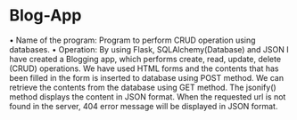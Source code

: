 # Blog-App

• Name of the program: Program to perform CRUD operation using 
                       databases.
• Operation: By using Flask, SQLAlchemy(Database) and JSON I 
have created a Blogging app, which performs create, read, update, 
delete (CRUD) operations. We have used HTML forms and the 
contents that has been filled in the form is inserted to database 
using POST method. We can retrieve the contents from the 
database using GET method. The jsonify() method displays the 
content in JSON format. When the requested url is not found in 
the server, 404 error message will be displayed in JSON format.
